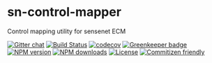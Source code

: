 # sn-control-mapper

Control mapping utility for sensenet ECM

[![Gitter chat](https://img.shields.io/gitter/room/SenseNet/SN7ClientAPI.svg?style=flat)](https://gitter.im/SenseNet/SN7ClientAPI)
[![Build Status](https://travis-ci.org/SenseNet/sn-control-mapper.svg?branch=master)](https://travis-ci.org/SenseNet/sn-control-mapper)
[![codecov](https://codecov.io/gh/SenseNet/sn-control-mapper/branch/master/graph/badge.svg)](https://codecov.io/gh/SenseNet/sn-control-mapper)
[![Greenkeeper badge](https://badges.greenkeeper.io/SenseNet/sn-control-mapper.svg)](https://greenkeeper.io/)
[![NPM version](https://img.shields.io/npm/v/@sensenet/control-mapper.svg?style=flat)](https://www.npmjs.com/package/@sensenet/control-mapper)
[![NPM downloads](https://img.shields.io/npm/dt/@sensenet/control-mapper.svg?style=flat)](https://www.npmjs.com/package/@sensenet/control-mapper)
[![License](https://img.shields.io/github/license/SenseNet/sn-client-js.svg?style=flat)](https://github.com/sn-control-mapper/LICENSE.txt)
[![Commitizen friendly](https://img.shields.io/badge/commitizen-friendly-brightgreen.svg?style=flat)](http://commitizen.github.io/cz-cli/)
